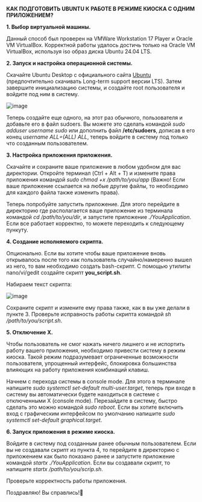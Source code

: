 **КАК ПОДГОТОВИТЬ UBUNTU К РАБОТЕ В РЕЖИМЕ КИОСКА С ОДНИМ ПРИЛОЖЕНИЕМ?**

**1. Выбор виртуальной машины.**

Данный способ был проверен на VMWare Workstation 17 Player и Oracle VM VirtualBox. Корректной работы удалось достичь только на Oracle VM VirtualBox, используя iso образ диска Ubuntu 24.04 LTS.

**2. Запуск и настройка операционной системы.**

Скачайте Ubuntu Desktop с официального сайта [Ubuntu](https://ubuntu.com/download/desktop) (предпочтительно скачивать Long-term support версии LTS). Затем завершите инициализацию системы, и создайте root пользователя и войдите под ним в систему.

![image](https://github.com/user-attachments/assets/be20cb7c-2d2b-4e1f-9869-bb9307fd3c3c)


Теперь создайте еще одного, на этот раз обычного, пользователя и добавьте его в файл sudoers. Вы можете это сделать командой _sudo adduser username sudo_ или дополнить файл **/etc/sudoers**, дописав в его конец _username ALL=(ALL) ALL_, теперь войдите в систему под только что созданным пользователем.

**3. Настройка приложения приложения.**

Скачайте и сохраните ваше приложение в любом удобном для вас директории. Откройте терминал (Ctrl + Alt + T) и измените права приложения командой _sudo chmod +x /path/to/you/app_ (Важно! Если ваше приложение ссылается на любые другие файлы, то необходимо для каждого файла также изменить права).

Теперь попробуйте запустить приложение. Для этого перейдите в директорию где располагается ваше приложение из терминала командой _cd /path/to/you/dir_, и запустите приложение _./YouApplication_. Если все работает корректно, то можете переходить к следующему пункуту.

**4. Создание исполняемого скрипта.**

Опционально. Если вы хотите чтобы ваше приложение вновь открывалось после того как пользователь случайно/намеренно вышел из него, то вам необходимо создать bash-скрипт. С помощью утилиты nano/vi/gedit создайте скрипт **you_script.sh**. 

Набираем текст скрипта:

![image](https://github.com/user-attachments/assets/b5513b6a-65eb-47be-be3d-877f346a644c)


Сохраните скрипт и измените ему права также, как в вы уже делали в пункте 3. Проверьте исправность работы скрипта командой _sh /path/to/you/script.sh_. 

**5. Отключение X.**

Чтобы пользователь не смог нажать ничего лишнего и не испортить работу вашего приложения, необходимо привести систему в режим киоска. Такой режим подразумевает ограниченные возможности пользователя, упрощенный интерфейс, блокировка большинства влияющих на работу приложения комбинаций клавиш.

Начнем с перехода системы в console mode. Для этого в терминале напишите _sudo systemctl set-default multi-user.target_, теперь при входе в систему вы автоматически будете находиться в системе с отключенными X (console mode). Перезайдите в систему, быстро сделать это можно командой _sudo reboot_. Если вы хотите включить вход с графическим интерфейсом по умолчанию напишите _sudo systemctl set-default graphical.target_.

**6. Запуск приложения в режиме киоска.**

Войдите в систему под созданным ранее обычным пользователем. Если вы не создавали скрипт из пункта 4, то перейдите в директорию с приложением как было показано ранее и запустите приложение командой _startx ./YouApplication_. Если вы создавали скрипт, то напишите _startx /path/to/you/scrip.sh_.

Проверьте корректность работы приложения.

Поздравляю! Вы справлись!🥳


